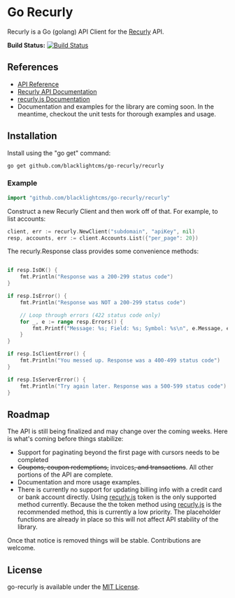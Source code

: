 # Go Recurly
Recurly is a Go (golang) API Client for the [Recurly](https://recurly.com/) API.

**Build Status:** [![Build Status](https://travis-ci.org/blacklightcms/go-recurly.svg?branch=master)](https://travis-ci.org/blacklightcms/go-recurly)

## References
 * [API Reference](http://godoc.org/github.com/blacklightcms/go-recurly/recurly)
 * [Recurly API Documentation](https://dev.recurly.com/docs/)
 * [recurly.js Documentation](https://docs.recurly.com/js/)
 * Documentation and examples for the library are coming soon. In the meantime,
 checkout the unit tests for thorough examples and usage.

## Installation
Install using the "go get" command:
```
go get github.com/blacklightcms/go-recurly/recurly
```

### Example

```go
import "github.com/blacklightcms/go-recurly/recurly"
```

Construct a new Recurly Client and then work off of that. For example, to list
accounts:
```go
client, err := recurly.NewClient("subdomain", "apiKey", nil)
resp, accounts, err := client.Accounts.List({"per_page": 20})
```

The recurly.Response class provides some convenience methods:
```go

if resp.IsOK() {
    fmt.Println("Response was a 200-299 status code")
}

if resp.IsError() {
    fmt.Println("Response was NOT a 200-299 status code")

    // Loop through errors (422 status code only)
    for _, e := range resp.Errors() {
        fmt.Printf("Message: %s; Field: %s; Symbol: %s\n", e.Message, e.Field, e.Symbol)
    }
}

if resp.IsClientError() {
    fmt.Println("You messed up. Response was a 400-499 status code")
}

if resp.IsServerError() {
    fmt.Println("Try again later. Response was a 500-599 status code")
}
```

## Roadmap
The API is still being finalized and may change over the coming weeks. Here is
what's coming before things stabilize:
 * Support for paginating beyond the first page with cursors needs to be completed
 * ~~Coupons, coupon redemptions,~~ invoices~~, and transactions~~. All other
 portions of the API are complete.
 * Documentation and more usage examples.
 * There is currently no support for updating billing info with a credit card or
 bank account directly. Using [recurly.js](https://docs.recurly.com/js/) token is the only supported method currently.
 Because the the token method using [recurly.js](https://docs.recurly.com/js/) is the recommended method, this
 is currently a low priority. The placeholder functions are already in place so
 this will not affect API stability of the library.

Once that notice is removed things will be stable. Contributions are welcome.

## License
go-recurly is available under the [MIT License](http://opensource.org/licenses/MIT).

